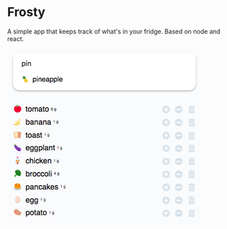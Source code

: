 # Frosty
A simple app that keeps track of what's in your fridge. Based on node and react.

![Screenshot](screenshot.png)
